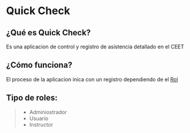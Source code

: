 # Quick Check
## ¿Qué es Quick Check?
Es una aplicacion de control y registro de asistencia detallado en el CEET
## ¿Cómo funciona?
El proceso de la aplicacion inica con un registro dependiendo de el [Rol](https://github.com/estiivenCa/QuickCheck/blob/4c622811b68b9660d898aa0b6b091dd73397b41c/README.md#tipo-de-roles)
## Tipo de roles:
> - Adminiostrador
> - Usuario
> - Instructor
